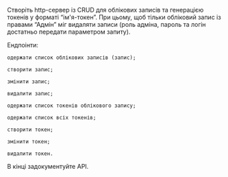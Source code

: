 Створіть http-сервер із CRUD для облікових записів та генерацією токенів у форматі “ім'я-токен”. При цьому, щоб тільки обліковий запис із правами “Адмін” міг видаляти записи (роль адміна, пароль та логін достатньо передати параметром запиту).

Ендпоінти:

    одержати список облікових записів (запис);

    створити запис;

    змінити запис;

    видалити запис;

    одержати список токенів облікового запису;

    одержати список всіх токенів;

    створити токен;

    змінити токен;

    видалити токен.

В кінці задокументуйте АРІ.
